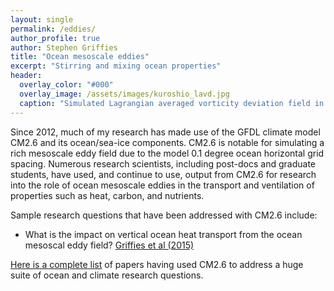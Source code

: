 ```yaml
---
layout: single 
permalink: /eddies/
author_profile: true
author: Stephen Griffies
title: "Ocean mesoscale eddies"
excerpt: "Stirring and mixing ocean properties"
header:
  overlay_color: "#000"
  overlay_image: /assets/images/kuroshio_lavd.jpg
  caption: "Simulated Lagrangian averaged vorticity deviation field in the west Pacific from CM2.6 (courtesy N. Tarshish)"
---
```


<p align="justify">


Since 2012, much of my research has made use of the GFDL climate model
CM2.6 and its ocean/sea-ice components.  CM2.6 is notable for
simulating a rich mesoscale eddy field due to the model 
0.1 degree ocean horizontal grid spacing.  Numerous research
scientists, including post-docs and graduate students, have used, and
continue to use, output from CM2.6 for research into the role of ocean
mesoscale eddies in the transport and ventilation of properties such
as heat, carbon, and nutrients.

Sample research questions that have been addressed with CM2.6 include:
<ul>
  <li>What is the impact on vertical ocean heat transport from the
  ocean mesoscal eddy field?
  <a href="https://journals.ametsoc.org/doi/full/10.1175/JCLI-D-14-00353.1">Griffies et
  al (2015) </a>
  </li>
</ul>


<a href="/assets/pdfs/CM2p6_project_list_10nov2018.pdf">Here is a
complete list</a> of papers having used CM2.6 to address a huge
suite of ocean and climate research questions.  


<br>
<br>




  
</p>
